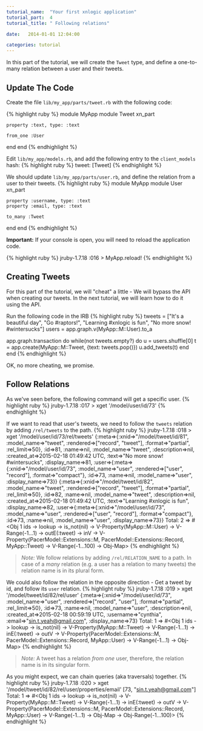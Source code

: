 ```yaml
---
tutorial_name:  "Your first xnlogic application"
tutorial_part:  4
tutorial_title: " Following relations"

date:   2014-01-01 12:04:00

categories: tutorial
---
```


In this part of the tutorial, we will create the `Tweet` type, and define a one-to-many relation between a user and their tweets.

## Update The Code

Create the file `lib/my_app/parts/tweet.rb` with the following code:

{% highlight ruby %}
module MyApp
  module Tweet
    xn_part

    property :text, type: :text

    from_one :User

  end
end
{% endhighlight %}

Edit `lib/my_app/models.rb`, and add the following entry to the `client_models` hash:
{% highlight ruby %}
tweet: [Tweet]
{% endhighlight %}

We should update `lib/my_app/parts/user.rb`, and define the relation from a user to their tweets.
{% highlight ruby %}
module MyApp
  module User
    xn_part

    property :username, type: :text
    property :email, type: :text

    to_many :Tweet
  end
end
{% endhighlight %}

__Important:__ If your console is open, you will need to reload the application code.

{% highlight ruby %}
jruby-1.7.18 :016 > MyApp.reload!
{% endhighlight %}


## Creating Tweets

For this part of the tutorial, we will "cheat" a little - We will bypass the API when creating our tweets. In the next tutorial, we will learn how to do it using the API.

Run the following code in the IRB
{% highlight ruby %}
tweets = ["It's a beautiful day", "Go #raptors!", "Learning #xnlogic is fun", "No more snow! #wintersucks"]
users = app.graph.v(MyApp::M::User).to_a

app.graph.transaction do
    while(not tweets.empty?) do
        u = users.shuffle[0]
        t = app.create(MyApp::M::Tweet, {text: tweets.pop()})
        u.add_tweets(t)
    end
end
{% endhighlight %}

OK, no more cheating, we promise.

## Follow Relations

As we've seen before, the following command will get a specific user.
{% highlight ruby %}
jruby-1.7.18 :017 > xget '/model/user/id/73'
{% endhighlight %}

If we want to read that user's tweets, we need to follow the `tweets` relation by adding `/rel/tweets` to the path.
{% highlight ruby %}
jruby-1.7.18 :018 > xget '/model/user/id/73/rel/tweets'
{:meta=>{:xnid=>"/model/tweet/id/81", :model_name=>"tweet", :rendered=>["record", "tweet"], :format=>"partial", :rel_limit=>50}, :id=>81, :name=>nil, :model_name=>"tweet", :description=>nil, :created_at=>2015-02-18 01:49:42 UTC, :text=>"No more snow! #wintersucks", :display_name=>81, :user=>{:meta=>{:xnid=>"/model/user/id/73", :model_name=>"user", :rendered=>["user", "record"], :format=>"compact"}, :id=>73, :name=>nil, :model_name=>"user", :display_name=>73}}
{:meta=>{:xnid=>"/model/tweet/id/82", :model_name=>"tweet", :rendered=>["record", "tweet"], :format=>"partial", :rel_limit=>50}, :id=>82, :name=>nil, :model_name=>"tweet", :description=>nil, :created_at=>2015-02-18 01:49:42 UTC, :text=>"Learning #xnlogic is fun", :display_name=>82, :user=>{:meta=>{:xnid=>"/model/user/id/73", :model_name=>"user", :rendered=>["user", "record"], :format=>"compact"}, :id=>73, :name=>nil, :model_name=>"user", :display_name=>73}}
Total: 2
 => #<Obj 1 ids -> lookup -> is_not(nil) -> V-Property(MyApp::M::User) -> V-Range(-1...1) -> outE(:tweet) -> inV -> V-Property(PacerModel::Extensions::M, PacerModel::Extensions::Record, MyApp::Tweet) -> V-Range(-1...100) -> Obj-Map>
{% endhighlight %}

> _Note:_ We follow relations by adding `/rel/RELATION_NAME` to a path. In case of a _many_ relation (e.g. a user has a relation to many tweets) the relation name is in its plural form.

We could also follow the relation in the opposite direction - Get a tweet by id, and follow its `user` relation.
{% highlight ruby %}
jruby-1.7.18 :019 > xget '/model/tweet/id/82/rel/user'
{:meta=>{:xnid=>"/model/user/id/73", :model_name=>"user", :rendered=>["record", "user"], :format=>"partial", :rel_limit=>50}, :id=>73, :name=>nil, :model_name=>"user", :description=>nil, :created_at=>2015-02-18 00:59:19 UTC, :username=>"cynthia", :email=>"sin.t.yeah@gmail.com", :display_name=>73}
Total: 1
 => #<Obj 1 ids -> lookup -> is_not(nil) -> V-Property(MyApp::M::Tweet) -> V-Range(-1...1) -> inE(:tweet) -> outV -> V-Property(PacerModel::Extensions::M, PacerModel::Extensions::Record, MyApp::User) -> V-Range(-1...1) -> Obj-Map>
{% endhighlight %}

> _Note:_ A tweet has a relation _from one_ user, therefore, the relation name is in its singular form.

As you might expect, we can chain queries (aka traversals) together.
{% highlight ruby %}
jruby-1.7.18 :020 > xget '/model/tweet/id/82/rel/user/properties/email'
[73, "sin.t.yeah@gmail.com"]
Total: 1
 => #<Obj 1 ids -> lookup -> is_not(nil) -> V-Property(MyApp::M::Tweet) -> V-Range(-1...1) -> inE(:tweet) -> outV -> V-Property(PacerModel::Extensions::M, PacerModel::Extensions::Record, MyApp::User) -> V-Range(-1...1) -> Obj-Map -> Obj-Range(-1...100)>
{% endhighlight %}

